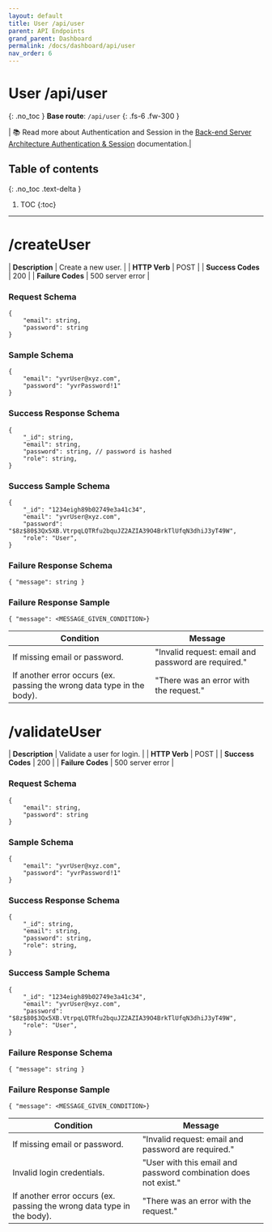 ```yaml
---
layout: default
title: User /api/user
parent: API Endpoints
grand_parent: Dashboard
permalink: /docs/dashboard/api/user
nav_order: 6
---
```


# User /api/user
{: .no_toc }
**Base route**: `/api/user`
{: .fs-6 .fw-300 }

| 📚 Read more about Authentication and Session in the [Back-end Server Architecture Authentication & Session](/docs/dashboard/backend/authentication) documentation.|

## Table of contents
{: .no_toc .text-delta }

1. TOC
{:toc}

---

# /createUser

| <b>Description</b>    | Create a new user. |
| <b>HTTP Verb</b>      | POST |
| <b>Success Codes</b>  | 200 |
| <b>Failure Codes</b>  | 500 server error |

### Request Schema
```
{
    "email": string,
    "password": string
}
```

### Sample Schema

```
{
    "email": "yvrUser@xyz.com",
    "password": "yvrPassword!1"
}
```

### Success Response Schema
```
{
    "_id": string,
    "email": string,
    "password": string, // password is hashed
    "role": string,
}
```

### Success Sample Schema
```
{
    "_id": "1234eigh89b02749e3a41c34",
    "email": "yvrUser@xyz.com",
    "password": "$8z$80$3Qx5XB.VtrpqLQTRfu2bquJZ2AZIA39O4BrkTlUfqN3dhiJ3yT49W",
    "role": "User",
}
```

### Failure Response Schema
```
{ "message": string }
```

### Failure Response Sample
```
{ "message": <MESSAGE_GIVEN_CONDITION>}
```

| Condition     | Message           |
| ---           | ---               |
| If missing email or password.   | "Invalid request: email and password are required."  |
| If another error occurs (ex. passing the wrong data type in the body).   | "There was an error with the request."  |


# /validateUser

| <b>Description</b>    | Validate a user for login. |
| <b>HTTP Verb</b>      | POST |
| <b>Success Codes</b>  | 200 |
| <b>Failure Codes</b>  | 500 server error |

### Request Schema
```
{
    "email": string,
    "password": string
}
```

### Sample Schema

```
{
    "email": "yvrUser@xyz.com",
    "password": "yvrPassword!1"
}
```

### Success Response Schema
```
{
    "_id": string,
    "email": string,
    "password": string,
    "role": string,
}
```

### Success Sample Schema
```
{
    "_id": "1234eigh89b02749e3a41c34",
    "email": "yvrUser@xyz.com",
    "password": "$8z$80$3Qx5XB.VtrpqLQTRfu2bquJZ2AZIA39O4BrkTlUfqN3dhiJ3yT49W",
    "role": "User",
}
```

### Failure Response Schema
```
{ "message": string }
```

### Failure Response Sample
```
{ "message": <MESSAGE_GIVEN_CONDITION>}
```

| Condition     | Message           |
| ---           | ---               |
| If missing email or password.   | "Invalid request: email and password are required."  |
| Invalid login credentials.   | "User with this email and password combination does not exist."  |
| If another error occurs (ex. passing the wrong data type in the body).   | "There was an error with the request."  |
